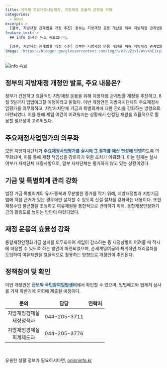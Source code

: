 ```yaml
---
title: 지자체 주요재정사업평가, 지방재정 효율적 운영을 위해
categories:
  - News
excerpt: >
  [정부, 지방재정 관계법률 개정 추진] 정부는 지방재정 운용 개선을 위해 지방재정 관계법률 개정안을 발표했다. 주요 내용은 지방자치단체의 재정사업평가 의무화, 기금 및 특별회계 강화, 통합재정안정화기금 활용 등이다. 이는 지방자치단체의 어려운 재정 상황을 고려한 조치로, 성과 기반의 재정운용을 강화하고 책임성을 높이는데 목적이 있다. 해당 개정안은 국민참여입법센터에서 확인 가능하며, 하반기 국회에 제출 예정이다. (148자)
feature_text: >
  ## info 실시간 뉴스 속보입니다.

  [정부, 지방재정 관계법률 개정 추진] 정부는 지방재정 운용 개선을 위해 지방재정 관계법률 개정안을 발표했다. 주요 내용은 지방자치단체의 재정사업평가 의무화, 기금 및 특별회계 강화, 통합재정안정화기금 활용 등이다. 이는 지방자치단체의 어려운 재정 상황을 고려한 조치로, 성과 기반의 재정운용을 강화하고 책임성을 높이는데 목적이 있다. 해당 개정안은 국민참여입법센터에서 확인 가능하며, 하반기 국회에 제출 예정이다. (148자)
image: 'https://blogger.googleusercontent.com/img/b/R29vZ2xl/AVvXsEixyZcFfHzMRdzZMjFBmAUKJYCLCGyLL1o632UiGVXcaFdKo_bkvkuCioo0uUKlGfBVcT3P84aROyZIXSBEx3Aw5nCQ3pTgDom1WDC4m8eifvWiAmWEEVb4x6G_l8C0QH225ldMjyaFvpxGEBGNO37VmDTDMHGhJPq73UglMfDca1-0aw/s1600/blogspot.png'
---
```


<p><img src="https://blogger.googleusercontent.com/img/b/R29vZ2xl/AVvXsEixyZcFfHzMRdzZMjFBmAUKJYCLCGyLL1o632UiGVXcaFdKo_bkvkuCioo0uUKlGfBVcT3P84aROyZIXSBEx3Aw5nCQ3pTgDom1WDC4m8eifvWiAmWEEVb4x6G_l8C0QH225ldMjyaFvpxGEBGNO37VmDTDMHGhJPq73UglMfDca1-0aw/s1600/blogspot.png" alt="info 속보" /></p>

<h2 data-ke-size="size26">정부의 지방재정 개정안 발표, 주요 내용은?</h2>

<p data-ke-size="size16">정부가 건전하고 효율적인 지방재정 운용을 위해 지방재정 관계법률 개정을 추진하고, 8월 5일까지 입법예고할 예정이라고 밝혔다. 이번 개정안은 지방자치단체의 주요재정사업평가를 의무화하고, 지방자치단체 기금과 특별회계에 대한 관리를 강화하는 방향으로 마련되었다. 이를 통해 세입 여건이 어려워지는 상황에서 한정된 재원을 효율적으로 활용할 필요성이 고려되었다.</p>

<h2 data-ke-size="size26">주요재정사업평가의 의무화</h2>

<p data-ke-size="size16">모든 지방자치단체가 <b><span style="color: #1a5490;">주요재정사업평가를 실시해 그 결과를 예산 편성에 반영</span></b>하도록 의무화되며, 이를 통해 재정 책임성을 강화하기 위한 조치가 이뤄졌다. 이는 현재는 실시 여부가 자치단체 재량사항으로, 일부 자치단체는 평가하지 않고 있는 상황이었다.</p>

<h2 data-ke-size="size26">기금 및 특별회계 관리 강화</h2>

<p data-ke-size="size16">법정 기금·특별회계의 유사·중복과 무분별한 증가를 막기 위해, 지방재정법과 지방기금법에 직접 근거가 있는 경우에만 설치할 수 있도록 신설 절차를 강화하는 내용이다. 또한 재정수입 불균형을 조정하고 여유재원을 통합적으로 관리하기 위해, 통합재정안정화기금의 활용도를 높이는 방안이 마련되었다.</p>

<h2 data-ke-size="size26">재정 운용의 효율성 강화</h2>

<p data-ke-size="size16">통합재정안정화기금 설치를 의무화하여 세입이 감소하는 등 재정상황이 어려울 때 적시에 대응할 수 있도록 하는 방안이 마련되었으며, 순세계잉여금의 체계적인 처리절차를 도입하여 여유재원을 효율적으로 활용하는 방향으로 개정안이 추진된다.</p>

<h2 data-ke-size="size26">정책참여 및 확인</h2>

<p data-ke-size="size16">이번 개정안은 <b><span style="color: #1a5490;">관보와 국민참여입법센터</span></b>에서 확인할 수 있으며, 입법예고와 법제처 심사를 거쳐 하반기에 국회에 제출될 예정이다.</p>

<table>
    <thead>
        <tr>
            <td style="text-align: center; height: 17px;"><b>문의</b></td>
            <td style="text-align: center; height: 17px;"><b>담당</b></td>
            <td style="text-align: center; height: 17px;"><b>연락처</b></td>
        </tr>
    </thead>
    <tbody>
        <tr>
            <td style="text-align: center; height: 17px;">지방재정경제실<br>재정정책과</td>
            <td style="text-align: center; height: 17px;">044-205-3711</td>
        </tr>
        <tr>
            <td style="text-align: center; height: 17px;">지방재정경제실<br>회계제도과</td>
            <td style="text-align: center; height: 17px;">044-205-3776</td>
        </tr>
    </tbody>
</table>

<p data-ke-size="size16">&nbsp;</p>
유용한 생활 정보가 필요하시다면, <a href="https://onioninfo.kr" rel="dofollow">onioninfo.kr</a>


